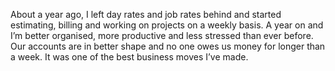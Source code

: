 

About a year ago, I left day rates and job rates behind and started estimating, billing and working on
projects on a weekly basis. A year on and I’m better organised, more productive and less stressed than ever
before. Our accounts are in better shape and no one owes us money for longer than a week. It was one of the
best business moves I’ve made.